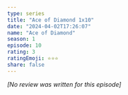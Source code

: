 ```yaml
---
type: series
title: "Ace of Diamond 1x10"
date: "2024-04-02T17:26:07"
name: "Ace of Diamond"
season: 1
episode: 10
rating: 3
ratingEmoji: ⭐️⭐️⭐️
share: false
---
```


_[No review was written for this episode]_
